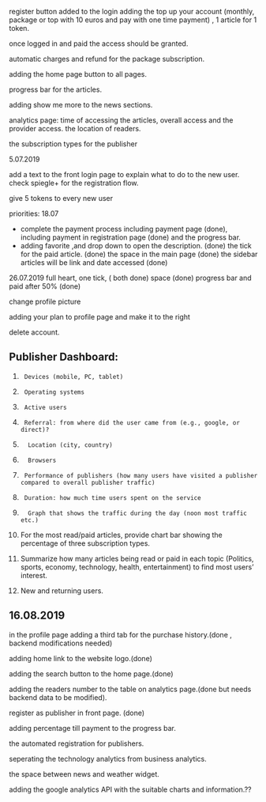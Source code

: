 register  button added to the login
adding the top up your account (monthly, package or top with 10 euros and pay with one time payment) , 1 article for 1 token.

once logged in and paid the access should be granted.

automatic charges and refund for the package subscription.

adding the home page button to all pages.

progress bar for the articles.

adding show me more to the news sections.

analytics page: time of accessing the articles, overall access and the provider access. 
the location of readers. 

the subscription types for the publisher

5.07.2019

add a text to the front login page to explain what to do to the new user.
check spiegle+ for the registration flow.

give 5 tokens to every new user

priorities: 18.07
- complete the payment process
including payment page (done), including payment in registration page (done)
 and the progress bar.
- adding favorite ,and drop down to open the description. (done)
the tick for the paid article. (done)
the space in the main page (done)
the sidebar articles will be link and date accessed (done)

26.07.2019
full heart, one tick, ( both done)
space (done)
progress bar and paid after 50% (done)

change profile picture 

adding your plan to profile page and make it to the right

delete account.


## Publisher Dashboard: 

1.      Devices (mobile, PC, tablet)

2.      Operating systems

3.      Active users

4.      Referral: from where did the user came from (e.g., google, or direct)?

5.       Location (city, country)

6.       Browsers

7.      Performance of publishers (how many users have visited a publisher compared to overall publisher traffic)

8.      Duration: how much time users spent on the service

9.       Graph that shows the traffic during the day (noon most traffic etc.)

10.   For the most read/paid articles, provide chart bar showing the percentage of three subscription types.

11.   Summarize how many articles being read or paid in each topic (Politics, sports, economy, technology, health, entertainment) to find most users’ interest.

12.   New and returning users.



## 16.08.2019

in the profile page adding a third tab for the purchase history.(done , backend modifications needed)

adding home link to the website logo.(done)

adding the search button to the home page.(done)

adding the readers number to the table on analytics page.(done but needs backend data to be modified).

register as publisher in front page. (done)

adding percentage till payment to the progress bar.

the automated registration for publishers.

seperating the technology analytics from business analytics.

the space between news and weather widget.

adding the google analytics API with the suitable charts and information.??